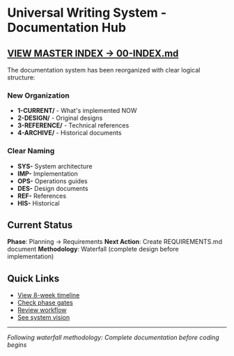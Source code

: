 # Universal Writing System - Documentation Hub

## [VIEW MASTER INDEX -> 00-INDEX.md](00-INDEX.md)

The documentation system has been reorganized with clear logical structure:

### New Organization
- **1-CURRENT/** - What's implemented NOW
- **2-DESIGN/** - Original designs
- **3-REFERENCE/** - Technical references
- **4-ARCHIVE/** - Historical documents

### Clear Naming
- **SYS-** System architecture
- **IMP-** Implementation
- **OPS-** Operations guides
- **DES-** Design documents
- **REF-** References
- **HIS-** Historical

## Current Status

**Phase**: Planning → Requirements
**Next Action**: Create REQUIREMENTS.md document
**Methodology**: Waterfall (complete design before implementation)

## Quick Links

- [View 8-week timeline](MVP_IMPLEMENTATION_PLAN.md)
- [Check phase gates](WATERFALL_STRUCTURE.md#phase-gate-criteria)
- [Review workflow](NOVEL_WORKFLOW_v1.md)
- [See system vision](UNIVERSAL_WRITING_SYSTEM.md)

---

*Following waterfall methodology: Complete documentation before coding begins*